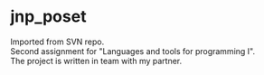 # jnp_poset
Imported from SVN repo. <br>
Second assignment for "Languages and tools for programming I". <br>
The project is written in team with my partner.
